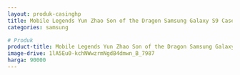 ```yaml
---
layout: produk-casinghp
title: Mobile Legends Yun Zhao Son of the Dragon Samsung Galaxy S9 Case
categories: samsung

# Produk
product-title: Mobile Legends Yun Zhao Son of the Dragon Samsung Galaxy S9 Case
image-drive: 1lA5Eu0-kchNWwzrmNgdB4dmwn_B_7987
harga: 90000
---
```

